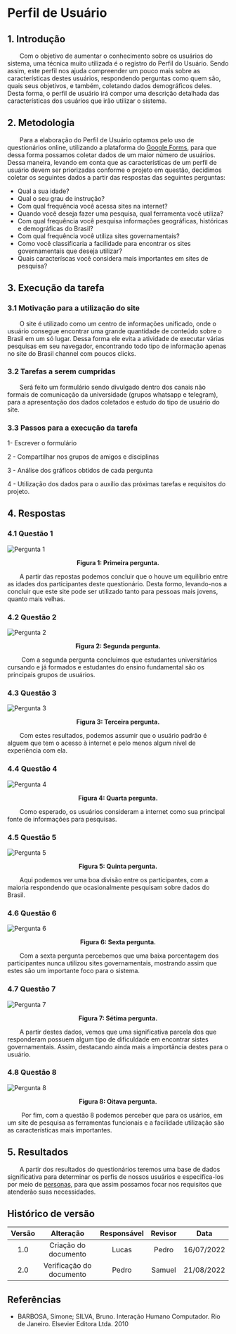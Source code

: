 # Perfil de Usuário

## 1. Introdução
&emsp;&emsp;Com o objetivo de aumentar o conhecimento sobre os usuários do sistema, uma técnica muito utilizada é o registro do Perfil do Usuário. Sendo assim, este perfil nos ajuda compreender um pouco mais sobre as características destes usuários, respondendo perguntas como quem são, quais seus objetivos, e também, coletando dados demográficos deles. Desta forma, o perfil de usuário irá compor uma descrição detalhada das características dos usuários que irão utilizar o sistema.

## 2. Metodologia
&emsp;&emsp;Para a elaboração do Perfil de Usuário optamos pelo uso de questionários online, utilizando a plataforma do [Google Forms](../planejamento/ferramentas.md), para que dessa forma possamos coletar dados de um maior número de usuários. Dessa maneira, levando em conta que as características de um perfil de usuário devem ser priorizadas conforme o projeto em questão, decidimos coletar os seguintes dados a partir das respostas das seguintes perguntas:

- Qual a sua idade?
- Qual o seu grau de instrução?
- Com qual frequência você acessa sites na internet?
- Quando você deseja fazer uma pesquisa, qual ferramenta você utiliza?
- Com qual frequência você pesquisa informações geográficas, históricas e demográficas do Brasil?
- Com qual frequência você utiliza sites governamentais?
- Como você classificaria a facilidade para encontrar os sites governamentais que deseja utilizar?
- Quais caracteríscas você considera mais importantes em sites de pesquisa?
## 3. Execução da tarefa 
### 3.1 Motivação para a utilização do site
&emsp;&emsp;O site é utilizado como um centro de informações unificado, onde o usuário consegue encontrar uma grande quantidade de conteúdo sobre o Brasil em um só lugar. 
Dessa forma ele evita a atividade de executar várias pesquisas em seu navegador, encontrando todo tipo de informação apenas no site do Brasil channel com poucos clicks.

### 3.2  Tarefas a serem cumpridas 

&emsp;&emsp;Será feito um formulário sendo divulgado dentro dos canais não formais de comunicação da universidade (grupos whatsapp e telegram), para a apresentação dos dados coletados e estudo do tipo de usuário do site.

### 3.3 Passos para a execução da tarefa 

1- Escrever o formulário

2 - Compartilhar nos grupos de amigos e disciplinas

3 - Análise dos gráficos obtidos de cada pergunta 

4 - Utilização dos dados para o auxílio  das próximas tarefas e requisitos do projeto.  

## 4. Respostas 
### 4.1 Questão 1
![Pergunta 1](../assets/perguntasQuestionario/questao1.PNG)
<figcaption align='center'>
    <b>Figura 1: Primeira pergunta.</b>
</figcaption>

&emsp;&emsp;A partir das repostas podemos concluir que o houve um equilíbrio entre as idades dos participantes deste questionário. Desta formo, levando-nos a concluir que este site pode ser utilizado tanto para pessoas mais jovens, quanto mais velhas.

### 4.2 Questão 2
![Pergunta 2](../assets/perguntasQuestionario/questao2.PNG)
<figcaption align='center'>
    <b>Figura 2: Segunda pergunta.</b>
</figcaption>

&emsp;&emsp; Com a segunda pergunta concluimos que estudantes universitários cursando e já formados e estudantes do ensino fundamental são os principais grupos de usuários.

### 4.3 Questão 3
![Pergunta 3](../assets/perguntasQuestionario/questao3.PNG)

<figcaption align='center'>
    <b>Figura 3: Terceira pergunta.</b>
</figcaption>

&emsp;&emsp;Com estes resultados, podemos assumir que o usuário padrão é alguem que tem o acesso à internet e pelo menos algum nível de experiência com ela.

### 4.4 Questão 4
![Pergunta 4](../assets/perguntasQuestionario/questao4.png)

<figcaption align='center'>
    <b>Figura 4: Quarta pergunta.</b>
</figcaption>

&emsp;&emsp;Como esperado, os usuários consideram a internet como sua principal fonte de informações para pesquisas.
### 4.5 Questão 5
![Pergunta 5](../assets/perguntasQuestionario/questao5.png)

<figcaption align='center'>
    <b>Figura 5: Quinta pergunta.</b>
</figcaption>

&emsp;&emsp;Aqui podemos ver uma boa divisão entre os participantes, com a maioria respondendo que ocasionalmente pesquisam sobre dados do Brasil.

### 4.6 Questão 6
![Pergunta 6](../assets/perguntasQuestionario/questao6.png)

<figcaption align='center'>
    <b>Figura 6: Sexta pergunta.</b>
</figcaption>

&emsp;&emsp;Com a sexta pergunta percebemos que uma baixa porcentagem dos participantes nunca utilizou sites governamentais, mostrando assim que estes são um importante foco para o sistema.
### 4.7 Questão 7
![Pergunta 7](../assets/perguntasQuestionario/questao7.png)

<figcaption align='center'>
    <b>Figura 7: Sétima pergunta.</b>
</figcaption>

&emsp;&emsp;A partir destes dados, vemos que uma significativa parcela dos que responderam possuem algum tipo de dificuldade em encontrar sistes governamentais. Assim, destacando ainda mais a importância destes para o usuário.

### 4.8 Questão 8
![Pergunta 8](../assets/perguntasQuestionario/questao8.png)

<figcaption align='center'>
    <b>Figura 8: Oitava pergunta.</b>
</figcaption>

&emsp;&emsp; Por fim, com a questão 8 podemos perceber que para os usários, em um site de pesquisa as ferramentas funcionais e a facilidade utilização são as características mais importantes.

## 5. Resultados
&emsp;&emsp;A partir dos resultados do questionários teremos uma base de dados significativa para determinar os perfis de nossos usuários e especifíca-los por meio de [personas](./personas.md), para que assim possamos focar nos requisitos que atenderão suas necessidades.
## Histórico de versão

| Versão |                Alteração               | Responsável |         Revisor        |  Data |
|:------:|:--------------------------------------:|:-----------:|:----------------------:|:-----:|
|   1.0  | Criação do documento |    Lucas   |  Pedro | 16/07/2022 |
|   2.0  | Verificação do documento | Pedro | Samuel | 21/08/2022 |

## Referências
- BARBOSA, Simone; SILVA, Bruno. Interação Humano Computador. Rio de Janeiro. Elsevier Editora Ltda. 2010